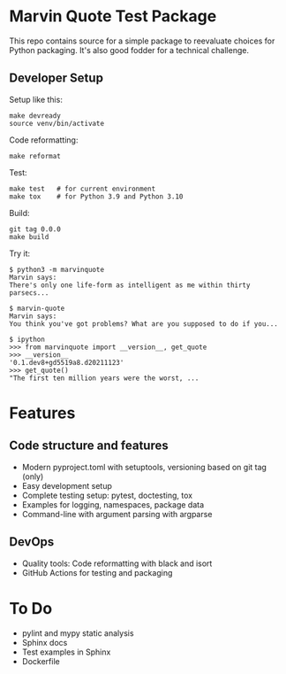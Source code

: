 # Marvin Quote Test Package

This repo contains source for a simple package to reevaluate choices
for Python packaging.  It's also good fodder for a technical
challenge.



## Developer Setup

Setup like this:

	make devready
    source venv/bin/activate
	
Code reformatting:

	make reformat

Test:

    make test   # for current environment
    make tox    # for Python 3.9 and Python 3.10

Build:

    git tag 0.0.0
	make build

Try it:

    $ python3 -m marvinquote
    Marvin says:
    There's only one life-form as intelligent as me within thirty parsecs...
           
    $ marvin-quote 
    Marvin says:
    You think you've got problems? What are you supposed to do if you...
	
	$ ipython
	>>> from marvinquote import __version__, get_quote
	>>> __version__
	'0.1.dev8+gd5519a8.d20211123'
	>>> get_quote()
	"The first ten million years were the worst, ...


# Features

## Code structure and features
* Modern pyproject.toml with setuptools, versioning based on git tag (only)
* Easy development setup
* Complete testing setup: pytest, doctesting, tox
* Examples for logging, namespaces, package data
* Command-line with argument parsing with argparse

## DevOps
* Quality tools: Code reformatting with black and isort
* GitHub Actions for testing and packaging


# To Do

* pylint and mypy static analysis
* Sphinx docs
* Test examples in Sphinx
* Dockerfile

